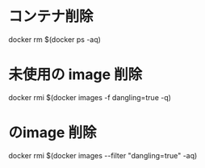 # コンテナ削除
docker rm $(docker ps -aq)

# 未使用の image 削除
docker rmi $(docker images -f dangling=true -q)

# <none>のimage 削除
docker rmi $(docker images  --filter "dangling=true" -aq)
